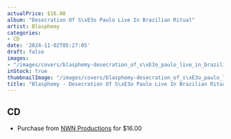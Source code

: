```yaml
---
actualPrice: $16.00
album: "Desecration Of S\xE3o Paulo Live In Brazilian Ritual"
artist: Blasphemy
categories:
- CD
date: '2024-11-02T05:27:05'
draft: false
images:
- "/images/covers/blasphemy-desecration_of_s\xE3o_paulo_live_in_brazilian_ritual.jpg"
inStock: true
thumbnailImage: "/images/covers/blasphemy-desecration_of_s\xE3o_paulo_live_in_brazilian_ritual-thumb.jpg"
title: "Blasphemy - Desecration Of S\xE3o Paulo Live In Brazilian Ritual"
---
```


## CD
* Purchase from [NWN Productions](http://shop.nwnprod.com/index.php?route=product/product&path=93&product_id=57436&sort=pd.name&order=ASC) for $16.00
